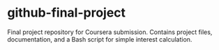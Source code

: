 # github-final-project
Final project repository for Coursera submission. Contains project files, documentation, and a Bash script for simple interest calculation.
